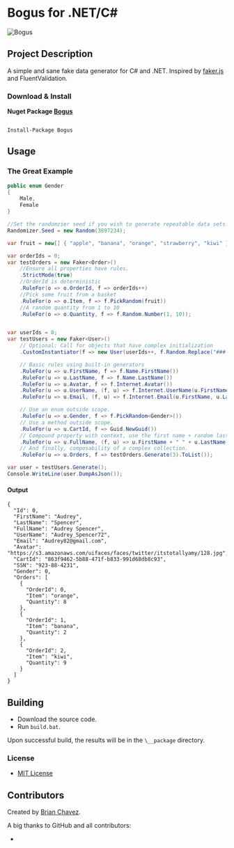 Bogus for .NET/C#
======================
![Bogus](https://raw.githubusercontent.com/bchavez/Bogus/master/Docs/logo.png)


Project Description
-------------------
A simple and sane fake data generator for C# and .NET. Inspired by [faker.js](https://github.com/marak/Faker.js/) and FluentValidation.


### Download & Install
**Nuget Package [Bogus](https://www.nuget.org/packages/Bogus/)**

```

Install-Package Bogus

```


Usage
-----
### The Great Example

```csharp
public enum Gender
{
    Male,
    Female
}

//Set the randomzier seed if you wish to generate repeatable data sets.
Randomizer.Seed = new Random(3897234);

var fruit = new[] { "apple", "banana", "orange", "strawberry", "kiwi" };

var orderIds = 0;
var testOrders = new Faker<Order>()
    //Ensure all properties have rules.
    .StrictMode(true)
    //OrderId is deterministic
    .RuleFor(o => o.OrderId, f => orderIds++)
    //Pick some fruit from a basket
    .RuleFor(o => o.Item, f => f.PickRandom(fruit))
    //A random quantity from 1 to 10
    .RuleFor(o => o.Quantity, f => f.Random.Number(1, 10));


var userIds = 0;
var testUsers = new Faker<User>()
    // Optional: Call for objects that have complex initialization
    .CustomInstantiator(f => new User(userIds++, f.Random.Replace("###-##-####")))

    // Basic rules using built-in generators
    .RuleFor(u => u.FirstName, f => f.Name.FirstName())
    .RuleFor(u => u.LastName, f => f.Name.LastName())
    .RuleFor(u => u.Avatar, f => f.Internet.Avatar())
    .RuleFor(u => u.UserName, (f, u) => f.Internet.UserName(u.FirstName, u.LastName))
    .RuleFor(u => u.Email, (f, u) => f.Internet.Email(u.FirstName, u.LastName))

    // Use an enum outside scope.
    .RuleFor(u => u.Gender, f => f.PickRandom<Gender>())
    // Use a method outside scope.
    .RuleFor(u => u.CartId, f => Guid.NewGuid())
    // Compound property with context, use the first name + random last name
    .RuleFor(u => u.FullName, (f, u) => u.FirstName + " " + u.LastName)
    // And finally, composability of a complex collection.
    .RuleFor(u => u.Orders, f => testOrders.Generate(3).ToList());

var user = testUsers.Generate();
Console.WriteLine(user.DumpAsJson());
```

#### Output
```
{
  "Id": 0,
  "FirstName": "Audrey",
  "LastName": "Spencer",
  "FullName": "Audrey Spencer",
  "UserName": "Audrey_Spencer72",
  "Email": "Audrey82@gmail.com",
  "Avatar": "https://s3.amazonaws.com/uifaces/faces/twitter/itstotallyamy/128.jpg",
  "CartId": "863f9462-5b88-471f-b833-991d68db8c93",
  "SSN": "923-88-4231",
  "Gender": 0,
  "Orders": [
    {
      "OrderId": 0,
      "Item": "orange",
      "Quantity": 8
    },
    {
      "OrderId": 1,
      "Item": "banana",
      "Quantity": 2
    },
    {
      "OrderId": 2,
      "Item": "kiwi",
      "Quantity": 9
    }
  ]
}
```

Building
--------
* Download the source code.
* Run `build.bat`.

Upon successful build, the results will be in the `\__package` directory.

### License
* [MIT License](https://github.com/bchavez/Bogus/blob/master/LICENSE)




Contributors
---------
Created by [Brian Chavez](http://bchavez.bitarmory.com).

A big thanks to GitHub and all contributors:

* 

